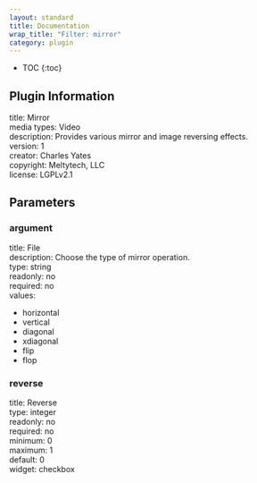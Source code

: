 ```yaml
---
layout: standard
title: Documentation
wrap_title: "Filter: mirror"
category: plugin
---
```

* TOC
{:toc}

## Plugin Information

title: Mirror  
media types:
Video  
description: Provides various mirror and image reversing effects.  
version: 1  
creator: Charles Yates  
copyright: Meltytech, LLC  
license: LGPLv2.1  

## Parameters

### argument

title: File    
description:
Choose the type of mirror operation.  
type: string  
readonly: no  
required: no  
values:  

* horizontal
* vertical
* diagonal
* xdiagonal
* flip
* flop

### reverse

title: Reverse    
type: integer  
readonly: no  
required: no  
minimum: 0  
maximum: 1  
default: 0  
widget: checkbox  

